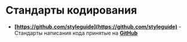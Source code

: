 Стандарты кодирования
=====================

* **[https://github.com/styleguide](https://github.com/styleguide)** - Стандарты написания кода принятые на **[GitHub](https://github.com)**
